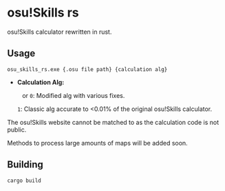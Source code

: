 # osu!Skills rs

osu!Skills calculator rewritten in rust.

## Usage

```
osu_skills_rs.exe {.osu file path} {calculation alg}
```

- **Calculation Alg:**

    ` ` or `0`: Modified alg with various fixes.

    `1`: Classic alg accurate to <0.01% of the original osu!Skills calculator.

The osu!Skills website cannot be matched to as the calculation code is not public.

Methods to process large amounts of maps will be added soon.

## Building

```
cargo build
```
